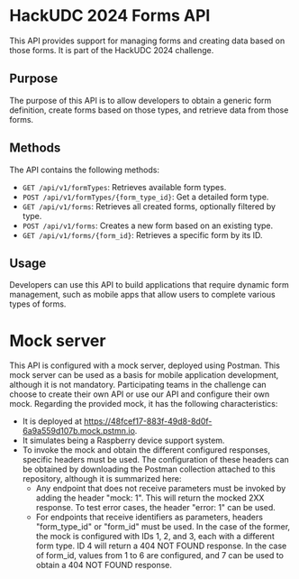 # HackUDC 2024 Forms API

This API provides support for managing forms and creating data based on those forms. It is part of the HackUDC 2024 challenge.

## Purpose

The purpose of this API is to allow developers to obtain a generic form definition, create forms based on those types, and retrieve data from those forms.

## Methods

The API contains the following methods:

- `GET /api/v1/formTypes`: Retrieves available form types.
- `POST /api/v1/formTypes/{form_type_id}`: Get a detailed form type.
- `GET /api/v1/forms`: Retrieves all created forms, optionally filtered by type.
- `POST /api/v1/forms`: Creates a new form based on an existing type.
- `GET /api/v1/forms/{form_id}`: Retrieves a specific form by its ID.

## Usage

Developers can use this API to build applications that require dynamic form management, such as mobile apps that allow users to complete various types of forms.


# Mock server

This API is configured with a mock server, deployed using Postman. This mock server can be used as a basis for mobile application development, although it is not mandatory. Participating teams in the challenge can choose to create their own API or use our API and configure their own mock. Regarding the provided mock, it has the following characteristics:

- It is deployed at https://48fcef17-883f-49d8-8d0f-6a9a559d107b.mock.pstmn.io.
- It simulates being a Raspberry device support system.
- To invoke the mock and obtain the different configured responses, specific headers must be used. The configuration of these headers can be obtained by downloading the Postman collection attached to this repository, although it is summarized here:
    - Any endpoint that does not receive parameters must be invoked by adding the header "mock: 1". This will return the mocked 2XX response. To test error cases, the header "error: 1" can be used.
    - For endpoints that receive identifiers as parameters, headers "form_type_id" or "form_id" must be used. In the case of the former, the mock is configured with IDs 1, 2, and 3, each with a different form type. ID 4 will return a 404 NOT FOUND response. In the case of form_id, values from 1 to 6 are configured, and 7 can be used to obtain a 404 NOT FOUND response.
